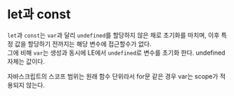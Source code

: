 # let과 const

`let`과 `const`는 `var`과 달리 `undefined`를 할당하지 않은 채로 초기화를 마치며, 이후 특정 값을 할당하기 전까지는 해당 변수에 접근할수가 없다.  
그에 비해 `var`는 생성과 동시에 LE에서 `undefined`로 변수를 초기화 한다. undefined 자체는 값이다.

자바스크립트의 스코프 범위는 원래 함수 단위라서 for문 같은 경우 var는 scope가 적용되지 않는다.
